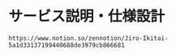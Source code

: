 # サービス説明・仕様設計

```
https://www.notion.so/zennotion/Jiro-Ikitai-5a1d33137199440688de3979cb866681
```
